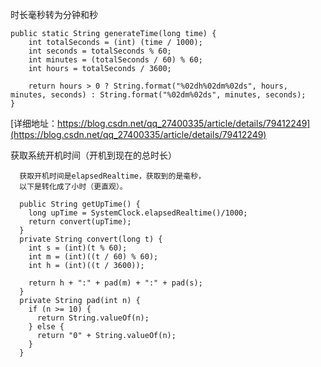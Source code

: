 
时长毫秒转为分钟和秒
```
public static String generateTime(long time) {
    int totalSeconds = (int) (time / 1000);
    int seconds = totalSeconds % 60;
    int minutes = (totalSeconds / 60) % 60;
    int hours = totalSeconds / 3600;

    return hours > 0 ? String.format("%02dh%02dm%02ds", hours, minutes, seconds) : String.format("%02dm%02ds", minutes, seconds);
}
```
[详细地址：https://blog.csdn.net/qq_27400335/article/details/79412249](https://blog.csdn.net/qq_27400335/article/details/79412249)

获取系统开机时间（开机到现在的总时长）
```
  获取开机时间是elapsedRealtime，获取到的是毫秒，
  以下是转化成了小时（更直观）。

  public String getUpTime() {
    long upTime = SystemClock.elapsedRealtime()/1000;
    return convert(upTime);
  }
  private String convert(long t) {
    int s = (int)(t % 60);
    int m = (int)((t / 60) % 60);
    int h = (int)((t / 3600));

    return h + ":" + pad(m) + ":" + pad(s);
  }
  private String pad(int n) {
    if (n >= 10) {
      return String.valueOf(n);
    } else {
      return "0" + String.valueOf(n);
    }
  }
```